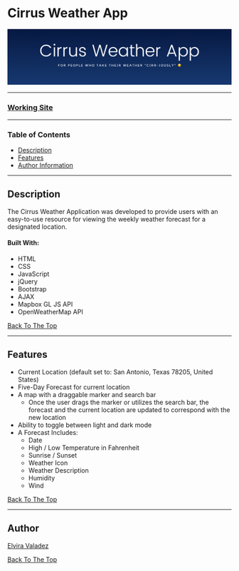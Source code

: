 # Cirrus Weather App

<p align="center">
    <img src="img/cirrus-weather-app.png" alt="Cirrus Weather App">
</p>

---
### [Working Site](https://cirrusweatherapp.netlify.app/)

---

### Table of Contents
- [Description](#description)
- [Features](#features)
- [Author Information](#author)

---

## Description
The Cirrus Weather Application was developed to provide users with an easy-to-use resource for viewing the weekly weather forecast for a designated location.

#### Built With:
* HTML
* CSS
* JavaScript
* jQuery
* Bootstrap
* AJAX
* Mapbox GL JS API
* OpenWeatherMap API

[Back To The Top](#cirrus-weather-application)

---

## Features
* Current Location (default set to: San Antonio, Texas 78205, United States)
* Five-Day Forecast for current location
* A map with a draggable marker and search bar
  * Once the user drags the marker or utilizes the search bar, the forecast and the current location are updated to correspond with the new location
* Ability to toggle between light and dark mode
* A Forecast Includes:
  - Date
  - High / Low Temperature in Fahrenheit 
  - Sunrise / Sunset
  - Weather Icon
  - Weather Description
  - Humidity
  - Wind

[Back To The Top](#cirrus-weather-application)

---

## Author
[Elvira Valadez](https://github.com/elviravaladez)

[Back To The Top](#cirrus-weather-application)
